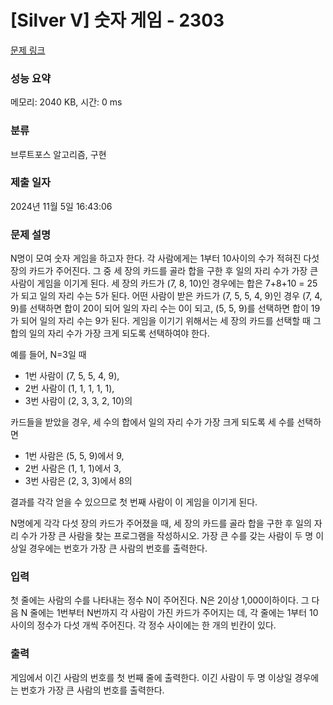 # [Silver V] 숫자 게임 - 2303 

[문제 링크](https://www.acmicpc.net/problem/2303) 

### 성능 요약

메모리: 2040 KB, 시간: 0 ms

### 분류

브루트포스 알고리즘, 구현

### 제출 일자

2024년 11월 5일 16:43:06

### 문제 설명

<p>N명이 모여 숫자 게임을 하고자 한다. 각 사람에게는 1부터 10사이의 수가 적혀진 다섯 장의 카드가 주어진다. 그 중 세 장의 카드를 골라 합을 구한 후 일의 자리 수가 가장 큰 사람이 게임을 이기게 된다. 세 장의 카드가 (7, 8, 10)인 경우에는 합은 7+8+10 = 25가 되고 일의 자리 수는 5가 된다. 어떤 사람이 받은 카드가 (7, 5, 5, 4, 9)인 경우 (7, 4, 9)를 선택하면 합이 20이 되어 일의 자리 수는 0이 되고, (5, 5, 9)를 선택하면 합이 19가 되어 일의 자리 수는 9가 된다. 게임을 이기기 위해서는 세 장의 카드를 선택할 때 그 합의 일의 자리 수가 가장 크게 되도록 선택하여야 한다.</p>

<p>예를 들어, N=3일 때</p>

<ul>
	<li>1번 사람이 (7, 5, 5, 4, 9),</li>
	<li>2번 사람이 (1, 1, 1, 1, 1),</li>
	<li>3번 사람이 (2, 3, 3, 2, 10)의 </li>
</ul>

<p>카드들을 받았을 경우, 세 수의 합에서 일의 자리 수가 가장 크게 되도록 세 수를 선택하면</p>

<ul>
	<li>1번 사람은 (5, 5, 9)에서 9,</li>
	<li>2번 사람은 (1, 1, 1)에서 3,</li>
	<li>3번 사람은 (2, 3, 3)에서 8의</li>
</ul>

<p>결과를 각각 얻을 수 있으므로 첫 번째 사람이 이 게임을 이기게 된다.</p>

<p>N명에게 각각 다섯 장의 카드가 주어졌을 때, 세 장의 카드를 골라 합을 구한 후 일의 자리 수가 가장 큰 사람을 찾는 프로그램을 작성하시오. 가장 큰 수를 갖는 사람이 두 명 이상일 경우에는 번호가 가장 큰 사람의 번호를 출력한다.</p>

### 입력 

 <p>첫 줄에는 사람의 수를 나타내는 정수 N이 주어진다. N은 2이상 1,000이하이다. 그 다음 N 줄에는 1번부터 N번까지 각 사람이 가진 카드가 주어지는 데, 각 줄에는 1부터 10사이의 정수가 다섯 개씩 주어진다. 각 정수 사이에는 한 개의 빈칸이 있다.</p>

### 출력 

 <p>게임에서 이긴 사람의 번호를 첫 번째 줄에 출력한다. 이긴 사람이 두 명 이상일 경우에는 번호가 가장 큰 사람의 번호를 출력한다.</p>

